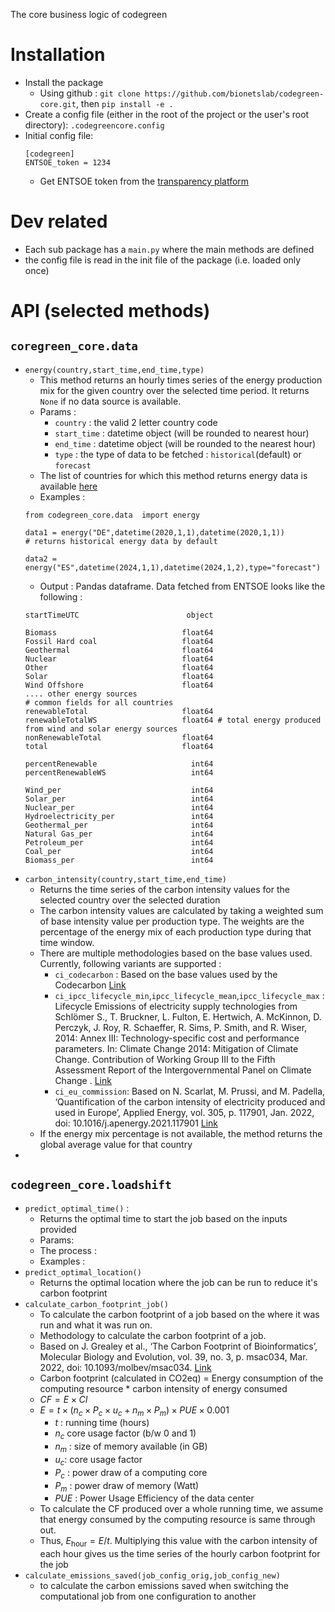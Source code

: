 The core business logic of codegreen

# Installation 
- Install the package 
  - Using github : `git clone https://github.com/bionetslab/codegreen-core.git`, then `pip install -e .`
- Create a config file (either in the root of the project or the user's root directory): `.codegreencore.config`
- Initial config file:
  ```
  [codegreen]
  ENTSOE_token = 1234
  ```
  - Get ENTSOE token from the [transparency platform](https://transparency.entsoe.eu/dashboard/show)

# Dev related
- Each sub package has a `main.py` where the main methods  are defined 
- the config file is read in the init file of the package (i.e. loaded only once)

# API (selected methods)

## `coregreen_core.data` 
- `energy(country,start_time,end_time,type)`
  - This method returns an hourly times series of the energy production mix for the given country over the selected time period. It returns `None` if  no data source is available. 
  - Params : 
    - `country` : the valid 2 letter country code
    - `start_time` : datetime object (will be rounded to nearest hour)
    - `end_time` :  datetime object (will be rounded to the nearest hour)
    - `type` : the type of data to be fetched : `historical`(default) or `forecast`
  - The list of countries for which this method returns energy data is available [here](./codegreen_core/data/country_list.json)
  - Examples :
  ```
  from codegreen_core.data  import energy

  data1 = energy("DE",datetime(2020,1,1),datetime(2020,1,1)) 
  # returns historical energy data by default 

  data2 = energy("ES",datetime(2024,1,1),datetime(2024,1,2),type="forecast")
  ```
  - Output : Pandas dataframe. Data fetched from ENTSOE looks like the following : 
  ```
  startTimeUTC                        object

  Biomass                            float64
  Fossil Hard coal                   float64
  Geothermal                         float64
  Nuclear                            float64
  Other                              float64
  Solar                              float64
  Wind Offshore                      float64
  .... other energy sources 
  # common fields for all countries 
  renewableTotal                     float64
  renewableTotalWS                   float64 # total energy produced from wind and solar energy sources 
  nonRenewableTotal                  float64
  total                              float64

  percentRenewable                     int64
  percentRenewableWS                   int64

  Wind_per                             int64
  Solar_per                            int64
  Nuclear_per                          int64
  Hydroelectricity_per                 int64
  Geothermal_per                       int64
  Natural Gas_per                      int64
  Petroleum_per                        int64
  Coal_per                             int64
  Biomass_per                          int64
  ```
- `carbon_intensity(country,start_time,end_time)`
  - Returns the time series of the carbon intensity values for the selected country over the selected duration 
  - The carbon intensity values are calculated by taking a weighted sum of base intensity value per production type. The weights are the percentage of the energy mix of each production type during that time window. 
  - There are multiple methodologies based on the base values used. Currently, following variants are supported :
    - `ci_codecarbon` : Based on the base values used by the Codecarbon [Link](https://mlco2.github.io/codecarbon/methodology.html#carbon-intensity)
    - `ci_ipcc_lifecycle_min`,`ipcc_lifecycle_mean`,`ipcc_lifecycle_max` : Lifecycle Emissions of electricity supply technologies from  Schlömer S., T. Bruckner, L. Fulton, E. Hertwich, A. McKinnon, D. Perczyk, J. Roy, R. Schaeffer, R. Sims, P. Smith, and R. Wiser, 2014: Annex III: Technology-specific cost and performance parameters. In: Climate Change 2014: Mitigation of Climate Change. Contribution of Working Group III to the Fifth Assessment Report of the Intergovernmental Panel on Climate  Change . [Link](https://www.ipcc.ch/site/assets/uploads/2018/02/ipcc_wg3_ar5_annex-iii.pdf#page=7) 
    - `ci_eu_commission`: Based on N. Scarlat, M. Prussi, and M. Padella, ‘Quantification of the carbon intensity of electricity produced and used in Europe’, Applied Energy, vol. 305, p. 117901, Jan. 2022, doi: 10.1016/j.apenergy.2021.117901 [Link](https://doi.org/10.1016/j.apenergy.2021.117901)
  - If the energy mix percentage is not available, the method returns  the global average value for that country
- 
## `codegreen_core.loadshift`
- `predict_optimal_time()` : 
  - Returns the optimal time to start the job based on the inputs provided
  - Params:
  - The process : 
  - Examples :
- `predict_optimal_location()`
  - Returns the optimal location where the job can be run to reduce it's carbon footprint
- `calculate_carbon_footprint_job()`
  - To calculate the carbon footprint of a job based on the where it was run and what it was run on. 
  - Methodology to calculate the carbon footprint of a job.
  - Based on J. Grealey et al., ‘The Carbon Footprint of Bioinformatics’, Molecular Biology and Evolution, vol. 39, no. 3, p. msac034, Mar. 2022, doi: 10.1093/molbev/msac034. [Link]( https://doi.org/10.1002/advs.202100707 )
  - Carbon footprint (calculated in CO2eq) = Energy consumption of the computing resource * carbon intensity of energy consumed
  - $CF = E \times CI$
  - $E=t\times(n_c \times P_c \times u_c+ n_m \times P_m) \times PUE \times 0.001$  
    - $t$ : running time (hours)
  	- $n_c$ core usage factor (b/w 0 and 1)
  	- $n_m$ : size of memory available (in GB)
  	- $u_c$: core usage factor 
  	- $P_c$ : power draw of a computing core
  	- $P_m$ : power draw of memory (Watt)
  	- $PUE$ : Power Usage Efficiency of the data center
  - To calculate the CF produced over a whole running time, we assume that energy consumed by the computing resource is same through out. 
  - Thus, $E_\text{hour} =E/t$. Multiplying this value with the carbon intensity of each hour gives us the time series of the hourly carbon footprint for the job 
- `calculate_emissions_saved(job_config_orig,job_config_new)`
  - to calculate the carbon emissions saved when switching the computational job from one configuration to another  
